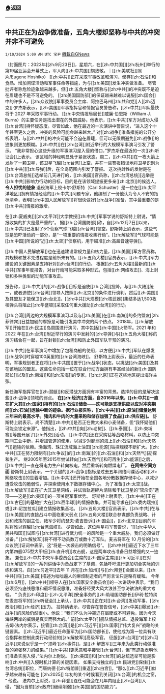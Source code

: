 ###  [:house:返回](README.md)
---


## 中共正在为战争做准备，五角大楼却坚称与中共的冲突并非不可避免
`1/10/2024 5:09 AM UTC 宝尹` [轉載自GNews](https://gnews.org/articles/2203318)

（封面图片：2023年[[zh:9月23日]]，星期六，在[[zh:中共国]][[zh:杭州]]举行的第19届亚运会开幕式上，军人向[[zh:中共国]]旗致敬。｜[[zh:美联社]]照片/Eugene Hoshiko）
[[zh:中共]]正在采取军事改革和演习、储存[[zh:石油]]和食品、增加间谍活动和军事任命等措施，为与[[zh:美国]]发生冲突做准备。
尽管批评者称危险迹象越来越多，但[[zh:五角大楼]]坚称与[[zh:中共]]的冲突既不是迫在眉睫也不是不可避免的。
[[zh:美国国防部]]的保证越来越难以说服[[zh:国会]]中的许多人。[[zh:众议院]]军事委员会主席、阿拉巴马州[[zh:共和党]]人[[zh:迈克]]·罗杰斯表示，[[zh:美国]]军事指挥官和情报官员警告称，[[zh:中共]]军队最快将于 2027 年采取军事行动。
[[zh:中央情报局局长]]威廉·伯恩斯（William J. Burns）的主要任务是找出潜在的外国威胁，他表示，[[zh:中共]]军方对成功入侵[[zh:台湾]]持怀疑态度。尽管如此，他在最近的一次演讲中警告说，“进入这个十年甚至更久之后，冲突的风险可能会越来越大。”
对[[zh:战争]]准备措施的公开分析表明，与[[zh:中共]]的冲突可能不会迫在眉睫，但可以无限期避免[[zh:战争]]的迹象则更加模糊。[[zh:中共]]在[[zh:台湾]]附近举行的大规模军事演习引发了警示。
“我非常担心这些升级的军事演习是入侵的借口，”罗杰斯在最近的一次[[zh:听证会]]上表示。
该区域的神经明显处于紧张状态。周二，[[zh:中共]]在一枚火箭上发射了一颗卫星，该卫星飞越[[zh:台湾]]上空，并在一些警报错误地将卫星识别为[[zh:中共]][[zh:导弹]]后，在全岛范围内引发了警报。
这次挑衅性的发射是在[[zh:台湾总统]]选举前几天进行的，[[zh:美国]]官员称，[[zh:台湾总统]]选举是[[zh:中共]]影响力行动的目标，目的是在该领域提振更多亲[[zh:北京]]的候选人。
**令人担忧的迹象**
退役海军上校卡尔·舒斯特（Carl Schuster）是一位在[[zh:太平洋地区]]拥有情报经验的[[zh:中共]]问题专家，他编制了一份他认为令人不安的指标清单，表明[[zh:中国人民解放军]]将很快做好[[zh:战争]]准备，其中最重要的是[[zh:中共]]情报的激增。

在[[zh:夏威夷]][[zh:太平洋]]大学教授[[zh:中共]]军事学说的舒斯特上尉说，“情报收集的扩大是最严重的”。
据[[zh:台湾国防部]]称，自[[zh:12月7日]]以来，[[zh:中共]]已发射了5个侦察气球飞越[[zh:台湾]]领空。舒斯特上尉表示，这些气球是恐吓活动的一部分，是“一项重要的情报收集行动”。[[zh:解放军]]气球可能是[[zh:中国]]所说的“近[[zh:太空]]”侦察机，用于瞄准[[zh:高超音速导弹]]。

[[zh:中国人民解放军]]也在迅速建设常规力量和核力量，[[zh:美国]]军方官员称，其规模和技术先进程度是前所未有的。[[zh:五角大楼]]官员表示，[[zh:中共]]军力建设的关键因素是支持针对[[zh:台湾]]的行动。
根据[[zh:五角大楼]]最新的[[zh:中共]]军事年度报告，对台行动可能采取多种形式，包括[[zh:网络攻击]]、海上封锁和多种类型的动能军事攻击。

报告称，[[zh:中共]]的[[zh:战争]]目标是迫使[[zh:台湾]]投降，与[[zh:大陆]]统一，或者迫使[[zh:台湾]]领导人按照[[zh:北京]]的条件进行谈判，然后[[zh:美国]]及其盟友才能保卫[[zh:台北]]。[[zh:中共]]大规模[[zh:核武器]]集结多达1,500枚核弹头将阻止[[zh:华盛顿]]采取任何重大援助[[zh:台湾]]的行动。

[[zh:台湾]]周边的大规模军事演习以及与[[zh:美国]]在[[zh:南海]]的条约盟友[[zh:菲律宾]]日益加剧的摩擦是可能引发美中冲突的两个热点。
2018年，[[zh:解放军]]开始在[[zh:民主]]岛周围进行演习，其中包括[[zh:中国]]火箭军。2021 年和 2022 年在[[zh:台湾]]附近举行的演习中发射的[[zh:导弹]]与[[zh:五角大楼]]称的演习结合在一起，旨在封锁[[zh:台湾]]和防止外国军队干预的演习。

[[zh:中共]]在军事演习中增加了包租商船的使用，以方便[[zh:中共]]军队在爆发[[zh:战争]]时穿越100英里的[[zh:台湾海峡]]。
舒斯特上尉表示，最近的任命表明，军事规划者正在将[[zh:中共国]]置于[[zh:战争]]状态，以挑战[[zh:美国]]及其在该地区的盟友。这些任命包括一位在联合行动方面拥有丰富经验的新[[zh:国防部长]]以及[[zh:南海]]和[[zh:东海]]的专家，[[zh:北京]]正在这些地区提出海洋主张。

新任海军指挥官在[[zh:潜艇]]和反潜战方面拥有丰富的背景。选择的目的是解决这些[[zh:战争]]领域的弱点。
**在[[zh:经济]]方面，自2016年以来，[[zh:中共]]一直在扩大其[[zh:国家]]持有的[[zh:石油]]储备——这可能是支撑供应以应对冲突期间[[zh:石油]]运输中断的迹象。据行业报告称，[[zh:中共]][[zh:原油]]储量达到三年来的最高水平。猪肉和牛肉的大量采购和储存加强了食品[[zh:供应链]]。**
舒斯特上尉表示，尚不清楚[[zh:中共]]是否正在做大米和小麦储备，但“我怀疑他们可能会锁定来源”。他指出，[[zh:中共]]向[[zh:老挝]]、[[zh:泰国]]、[[zh:柬埔寨]]等国开展了[[zh:外交]]活动。
[[zh:中共]]还在采购钴等战略材料，以防止冲突期间工业中断，并增加管道的使用，以减少对脆弱的海上[[zh:石油]]和[[zh:天然气]]运输的依赖。渤海湾、珠江流域海上油田[[zh:能源]]钻探规模不断扩大。[[zh:中共]]正在努力限制有[[zh:争议]]的[[zh:南海]]的[[zh:石油]]和[[zh:天然气]]勘探和生产。
继2005年至2015年尝试转向[[zh:天然气]]和可再生[[zh:能源]]之后，[[zh:中共]]一直在将电力生产转向核电，然后重新转向燃煤电厂。
**在网络空间方面**
舒斯特上尉表示，一个关键的[[zh:战争]]指标是过去五年网络间谍活动和[[zh:网络攻击]]的显着增加。[[zh:中共]]还开始在全国各地分散数据存储中心，以减少遭受攻击的脆弱性，并探索使用水下数据存储中心。
为了准备[[zh:太空]]战，[[zh:解放军]]正在扩大其卫星网络，并试验轨道碎片清除和干扰卫星的“软杀伤”选项——这是[[zh:美国]]的一项关键军事优势。
舒斯特上尉表示，[[zh:中共]]正在[[zh:古巴]]的基地扩大在[[zh:西半球]]的情报收集，并可能寻求在[[zh:委内瑞拉]]或[[zh:尼加拉瓜]]建立情报收集基地。
[[zh:五角大楼]]官员表示，[[zh:中共]]在与[[zh:美国]]的直接战斗中面临重大弱点
[[zh:五角大楼]]联合参谋部负责战略、计划和政策的副主任、陆军少将约瑟夫·麦吉告诉[[zh:国会]]，[[zh:北京]]目前的军队将难以穿越[[zh:台湾海峡]]。
尽管如此，这位两星将军警告说，“[[[zh:中华人民共和国]]]试图与[[zh:台湾]]进行武力统一的风险是一个重大威胁，我们必须做好准备。”
[[zh:解放军]]将不得不动员数万或数十万军队。麦吉将军在 10 月份的[[zh:众议院]]证词中表示，这“将是一次袭击的明确信号”。
[[zh:中共]]最近下水了三年内第四艘075型大甲板[[zh:直升机]]攻击舰，这是两岸攻击准备日益增强的又一迹象。
兼任[[zh:中共中央军事委员会]]主席的[[zh:国家主席]][[zh:习近平]]在对[[zh:解放军]]的一系列讲话中为备战定下了基调，包括呼吁进行更加切合实际的训练和演习。自[[zh:习近平]]去年 11 月在[[zh:加州]]与[[zh:拜登]]会面以来，[[zh:中共]]将[[zh:美国]]描述为咄咄逼人的麻烦制造者的严厉言论只是略有缓和。
今年[[zh:6月]]，[[zh:中共]]领导人在[[zh:国家安全委员会]]的一次讲话中表示，“我们必须坚持底线思维和最坏情况思维，准备好经受大风大浪甚至惊涛骇浪的重大考验。 ”
负责[[zh:印度]]-[[zh:太平洋]]安全事务的[[zh:助理国防部长]]伊利·拉特纳在麦吉将军的[[zh:听证会]]上承认，[[zh:中共]]正在对[[zh:台湾]]发动军事、[[zh:政治]]和[[zh:经济]]压力。
拉特纳表示，尽管存在警告信号，[[zh:中美]]爆发[[zh:战争]]的风险仍然很小。他说：“我们不认为冲突迫在眉睫或不可避免，因为今天海峡两岸的威慑是真实而强大的。”
前[[zh:太平洋]]舰队情报总监、退役海军上校吉姆·法内尔表示，接管[[zh:台湾]]是[[zh:习近平]][[zh:国家]]“伟大复兴”战略的关键要素。
[[zh:习近平]]最近任命董军为[[zh:国防部长]]，使他成为第一位具有联合指挥和控制此类行动经验的[[zh:解放军]]高级军官。
征服[[zh:台湾]]“对[[zh:习近平]]来说似乎是一个‘顶峰’[[zh:事件]]，是[[zh:解放军]]三年来为此类行动做准备的紧张努力的结果。”
[[zh:中共]]更愿意和平接管[[zh:台湾]]，但“有迹象表明他们准备实施入侵，”法内尔上尉说。
[[zh:美国]]和[[zh:台湾]]的总统选举可能是影响[[zh:中共]]入侵时机计算的关键因素。
如果支持独立的[[zh:民进党]]保住[[zh:台湾总统]]职位，而唐纳德·[[zh:特朗普]]重返[[zh:白宫]]，“那么[[zh:习近平]]似乎越来越有可能在 [[zh:2025]] 年初的某个时候看到关闭[[zh:台湾]]的机会之窗， “ 他说。
法内尔上尉说，[[zh:拜登]]连任可能会在几年内阻止[[zh:台湾]]入侵，“因为当前[[zh:政府]]继续削弱[[zh:美国]]的国防能力”。





